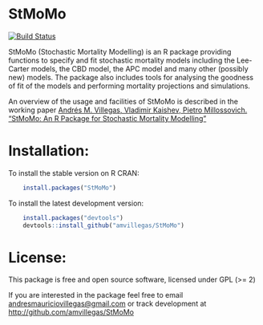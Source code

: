 <!-- README.md is generated from README.Rmd. Please edit that file -->
StMoMo
======

[![Build Status](https://travis-ci.org/amvillegas/StMoMo.svg?branch=master)](https://travis-ci.org/amvillegas/StMoMo)

StMoMo (Stochastic Mortality Modelling) is an R package providing functions to specify and fit stochastic mortality models including the Lee-Carter models, the CBD model, the APC model and many other (possibly new) models. The package also includes tools for analysing the goodness of fit of the models and performing mortality projections and simulations.

An overview of the usage and facilities of StMoMo is described in the working paper [Andrés M. Villegas, Vladimir Kaishev, Pietro Millossovich. “StMoMo: An R Package for Stochastic Mortality Modelling”](https://github.com/amvillegas/StMoMo/blob/master/inst/doc/StMoMoVignette.pdf)

Installation:
=============

To install the stable version on R CRAN:

``` r
    install.packages("StMoMo")
```

To install the latest development version:

``` r
    install.packages("devtools")
    devtools::install_github("amvillegas/StMoMo")
```

License:
========

This package is free and open source software, licensed under GPL (\>= 2)

If you are interested in the package feel free to email <andresmauriciovillegas@gmail.com> or track development at <http://github.com/amvillegas/StMoMo>
